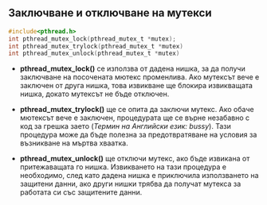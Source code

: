## Заключване и отключване на мутекси

```c
#include<pthread.h>
int pthread_mutex_lock(pthread_mutex_t *mutex);
int pthread_mutex_trylock(pthread_mutex_t *mutex)
int pthread_mutex_unlock(pthread_mutex_t *mutex)
```

- **pthread_mutex_lock()** се използва от дадена нишка, за да получи заключване на посочената мютекс променлива. Ако мутексът вече е заключен от друга нишка, това извикване ще блокира извикващата нишка, докато мутексът не бъде отключен.

- **pthread_mutex_trylock()** ще се опита да заключи мутекс. Ако обаче мютексът вече е заключен, процедурата ще се върне незабавно с код за грешка заето (_Термин на Английски език: bussy_). Тази процедура може да бъде полезна за предотвратяване на условия за възникване на мъртва хваатка.

- **pthread_mutex_unlock()** ще отключи мутекс, ако бъде извикана от притежаващата го нишка. Извикването на тази процедура е необходимо, след като дадена нишка е приключила използването на защитени данни, ако други нишки трябва да получат мутекса за работата си със защитените данни. 